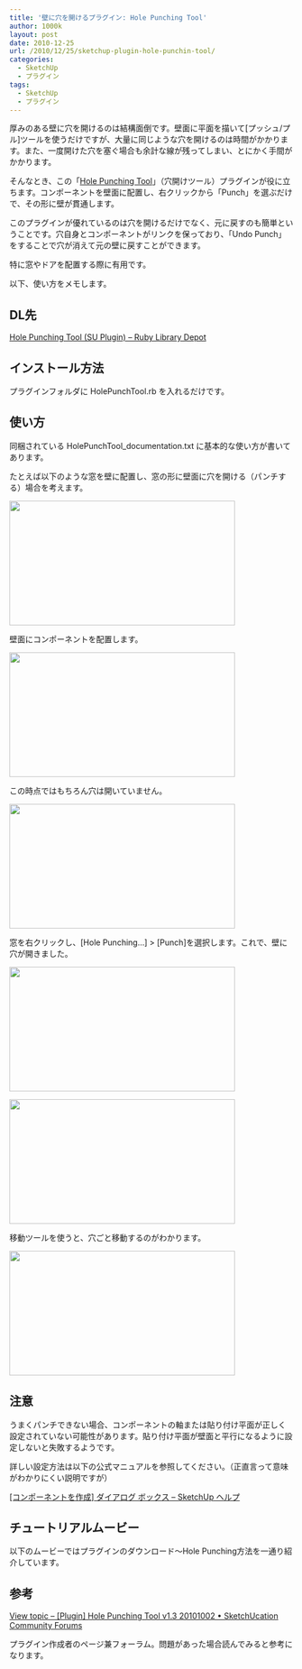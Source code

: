```yaml
---
title: '壁に穴を開けるプラグイン: Hole Punching Tool'
author: 1000k
layout: post
date: 2010-12-25
url: /2010/12/25/sketchup-plugin-hole-punchin-tool/
categories:
  - SketchUp
  - プラグイン
tags:
  - SketchUp
  - プラグイン
---
```

厚みのある壁に穴を開けるのは結構面倒です。壁面に平面を描いて[プッシュ/プル]ツールを使うだけですが、大量に同じような穴を開けるのは時間がかかります。また、一度開けた穴を塞ぐ場合も余計な線が残ってしまい、とにかく手間がかかります。

そんなとき、この「<a href="http://forums.sketchucation.com/viewtopic.php?f=323&t=30846" onclick="_gaq.push(['_trackEvent', 'outbound-article', 'http://forums.sketchucation.com/viewtopic.php?f=323&t=30846', 'Hole Punching Tool']);" title="View topic - [Plugin] Hole Punching Tool v1.3 20101002 • SketchUcation Community Forums">Hole Punching Tool</a>」（穴開けツール）プラグインが役に立ちます。コンポーネントを壁面に配置し、右クリックから「Punch」を選ぶだけで、その形に壁が貫通します。

このプラグインが優れているのは穴を開けるだけでなく、元に戻すのも簡単ということです。穴自身とコンポーネントがリンクを保っており、「Undo Punch」をすることで穴が消えて元の壁に戻すことができます。
  
特に窓やドアを配置する際に有用です。

以下、使い方をメモします。

<!--more-->

## DL先

<a href="http://rhin.crai.archi.fr/RubyLibraryDepot/plugin_details.php?id=726" onclick="_gaq.push(['_trackEvent', 'outbound-article', 'http://rhin.crai.archi.fr/RubyLibraryDepot/plugin_details.php?id=726', 'Hole Punching Tool (SU Plugin) &#8211; Ruby Library Depot']);" title="Hole Punching Tool (SU Plugin) - Ruby Library Depot">Hole Punching Tool (SU Plugin) &#8211; Ruby Library Depot</a>

## インストール方法

プラグインフォルダに HolePunchTool.rb を入れるだけです。

## 使い方

同梱されている HolePunchTool_documentation.txt に基本的な使い方が書いてあります。

たとえば以下のような窓を壁に配置し、窓の形に壁面に穴を開ける（パンチする）場合を考えます。

<a href="http://blog.1000k.net/wp-content/uploads/cutting_windows_1.jpg" onclick="_gaq.push(['_trackEvent', 'outbound-article', 'http://blog.1000k.net/wp-content/uploads/cutting_windows_1.jpg', '']);" ><img src="http://blog.1000k.net/wp-content/uploads/cutting_windows_1.jpg" alt="" title="hall_panching_tool_1" width="400" height="221" class="alignnone size-full wp-image-594" /></a>

壁面にコンポーネントを配置します。

<a href="http://blog.1000k.net/wp-content/uploads/hall_panching_tool_2.jpg" onclick="_gaq.push(['_trackEvent', 'outbound-article', 'http://blog.1000k.net/wp-content/uploads/hall_panching_tool_2.jpg', '']);" ><img src="http://blog.1000k.net/wp-content/uploads/hall_panching_tool_2.jpg" alt="" title="hall_panching_tool_2" width="400" height="221" class="alignnone size-full wp-image-595" /></a>

この時点ではもちろん穴は開いていません。

<a href="http://blog.1000k.net/wp-content/uploads/hall_panching_tool_3.jpg" onclick="_gaq.push(['_trackEvent', 'outbound-article', 'http://blog.1000k.net/wp-content/uploads/hall_panching_tool_3.jpg', '']);" ><img src="http://blog.1000k.net/wp-content/uploads/hall_panching_tool_3.jpg" alt="" title="hall_panching_tool_3" width="400" height="221" class="alignnone size-full wp-image-596" /></a>

窓を右クリックし、[Hole Punching&#8230;] > [Punch]を選択します。これで、壁に穴が開きました。
  
<a href="http://blog.1000k.net/wp-content/uploads/hall_panching_tool_5.jpg" onclick="_gaq.push(['_trackEvent', 'outbound-article', 'http://blog.1000k.net/wp-content/uploads/hall_panching_tool_5.jpg', '']);" ><img src="http://blog.1000k.net/wp-content/uploads/hall_panching_tool_5.jpg" alt="" title="hall_panching_tool_5" width="400" height="221" class="alignnone size-full wp-image-598" /></a>

<a href="http://blog.1000k.net/wp-content/uploads/hall_panching_tool_4.jpg" onclick="_gaq.push(['_trackEvent', 'outbound-article', 'http://blog.1000k.net/wp-content/uploads/hall_panching_tool_4.jpg', '']);" ><img src="http://blog.1000k.net/wp-content/uploads/hall_panching_tool_4.jpg" alt="" title="hall_panching_tool_4" width="400" height="221" class="alignnone size-full wp-image-597" /></a>

移動ツールを使うと、穴ごと移動するのがわかります。
  
<a href="http://blog.1000k.net/wp-content/uploads/hall_panching_tool_6.jpg" onclick="_gaq.push(['_trackEvent', 'outbound-article', 'http://blog.1000k.net/wp-content/uploads/hall_panching_tool_6.jpg', '']);" ><img src="http://blog.1000k.net/wp-content/uploads/hall_panching_tool_6.jpg" alt="" title="hall_panching_tool_6" width="400" height="221" class="alignnone size-full wp-image-599" /></a>

## 注意

うまくパンチできない場合、コンポーネントの軸または貼り付け平面が正しく設定されていない可能性があります。貼り付け平面が壁面と平行になるように設定しないと失敗するようです。

詳しい設定方法は以下の公式マニュアルを参照してください。（正直言って意味がわかりにくい説明ですが）

<a href="http://sketchup.google.com/support/bin/answer.py?hl=jp&answer=114526" onclick="_gaq.push(['_trackEvent', 'outbound-article', 'http://sketchup.google.com/support/bin/answer.py?hl=jp&answer=114526', '[コンポーネントを作成] ダイアログ ボックス &#8211; SketchUp ヘルプ']);" title="[コンポーネントを作成] ダイアログ ボックス - SketchUp ヘルプ">[コンポーネントを作成] ダイアログ ボックス &#8211; SketchUp ヘルプ</a>

## チュートリアルムービー

以下のムービーではプラグインのダウンロード～Hole Punching方法を一通り紹介しています。



## 参考

<a href="http://forums.sketchucation.com/viewtopic.php?f=323&t=30846" onclick="_gaq.push(['_trackEvent', 'outbound-article', 'http://forums.sketchucation.com/viewtopic.php?f=323&t=30846', 'View topic &#8211; [Plugin] Hole Punching Tool v1.3 20101002 • SketchUcation Community Forums']);" title="View topic - [Plugin] Hole Punching Tool v1.3 20101002 • SketchUcation Community Forums">View topic &#8211; [Plugin] Hole Punching Tool v1.3 20101002 • SketchUcation Community Forums</a>

プラグイン作成者のページ兼フォーラム。問題があった場合読んでみると参考になります。